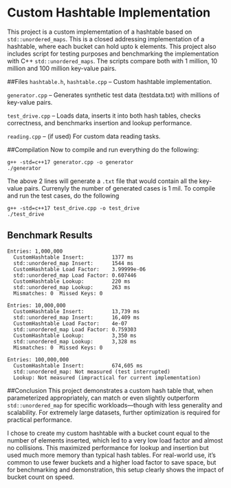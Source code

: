 # Custom Hashtable Implementation 
This project is a custom implememtation of a hashtable based on `std::unordered_maps`. This is a closed addressing implementation of a hashtable, where each bucket can hold upto k elements. This project also includes script for testing purposes and benchmarking the implementation with C++ `std::unordered_maps`. The scripts compare both with 1 million, 10 million and 100 million key-value pairs. 

##Files
`hashtable.h`, `hashtable.cpp` – Custom hashtable implementation.

`generator.cpp` – Generates synthetic test data (testdata.txt) with millions of key-value pairs.

`test_drive.cpp` – Loads data, inserts it into both hash tables, checks correctness, and benchmarks insertion and lookup performance.

`reading.cpp` – (if used) For custom data reading tasks.

##Compilation
Now to compile and run everything do the following: 
```
g++ -std=c++17 generator.cpp -o generator
./generator
```

The above 2 lines will generate a `.txt` file that would contain all the key-value pairs. Currenyly the number of generated cases is 1 mil. 
To compile and run the test cases, do the following 

```
g++ -std=c++17 test_drive.cpp -o test_drive
./test_drive
```
Benchmark Results
-------------------------------------
```
Entries: 1,000,000
  CustomHashtable Insert:         1377 ms
  std::unordered_map Insert:      1544 ms
  CustomHashtable Load Factor:    3.99999e-06
  std::unordered_map Load Factor: 0.607446
  CustomHashtable Lookup:         220 ms
  std::unordered_map Lookup:      263 ms
  Mismatches: 0  Missed Keys: 0

Entries: 10,000,000
  CustomHashtable Insert:         13,739 ms
  std::unordered_map Insert:      16,409 ms
  CustomHashtable Load Factor:    4e-07
  std::unordered_map Load Factor: 0.759303
  CustomHashtable Lookup:         3,350 ms
  std::unordered_map Lookup:      3,328 ms
  Mismatches: 0  Missed Keys: 0

Entries: 100,000,000
  CustomHashtable Insert:         674,605 ms
  std::unordered_map: Not measured (test interrupted)
  Lookup: Not measured (impractical for current implementation)
```

##Conclusion 
This project demonstrates a custom hash table that, when parameterized appropriately, can match or even slightly outperform `std::unordered_map` for specific workloads—though with less generality and scalability. For extremely large datasets, further optimization is required for practical performance.

I chose to create my custom hashtable with a bucket count equal to the number of elements inserted, which led to a very low load factor and almost no collisions. This maximized performance for lookup and insertion but used much more memory than typical hash tables. For real-world use, it’s common to use fewer buckets and a higher load factor to save space, but for benchmarking and demonstration, this setup clearly shows the impact of bucket count on speed.
